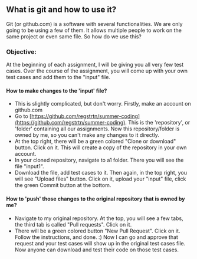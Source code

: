 ## What is git and how to use it? 

Git (or github.com) is a software with several functionalities. We are only going to be using a few of them. 
It allows multiple people to work on the same project or even same file. So how do we use this? 

### Objective: 
At the beginning of each assignment, I will be giving you all very few test cases. Over the course of the assignment, you will come up with your own test cases and add them to the "input" file. 

#### How to make changes to the 'input' file?
- This is slightly complicated, but don't worry. Firstly, make an account on github.com
- Go to [https://github.com/regstrtn/summer-coding](https://github.com/regstrtn/summer-coding). This is the 'repository', or 'folder' containing all our assignments. Now this repository/folder is owned by me, so you can't make any changes to it directly.  
- At the top right, there will be a green colored "Clone or download" button. Click on it. This will create a copy of the repository in your own account. 
- In your cloned repository, navigate to a1 folder. There you will see the file "input1". 
- Download the file, add test cases to it. Then again, in the top right, you will see "Upload files" button. Click on it, upload your "input" file, click the green Commit button at the bottom. 

#### How to 'push' those changes to the original repository that is owned by me? 
- Navigate to my original repository. At the top, you will see a few tabs, the third tab is called "Pull requests". Click on it. 
- There will be a green colored button "New Pull Request". Click on it. Follow the instructions, and done. :) Now I can go and approve that request and your test cases will show up in the original test cases file. Now anyone can download and test their code on those test cases. 
